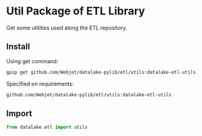 # Util Package of ETL Library

Get some utilities used along the ETL repository.

## Install

Using get command:

```bash
gpip get github.com/Webjet/datalake-pylib/etl/utils:datalake-etl-utils
```

Specified on requirements:

```bash
github.com/Webjet/datalake-pylib/etl/utils:datalake-etl-utils
```

## Import

```python
from datalake.etl import utils
```